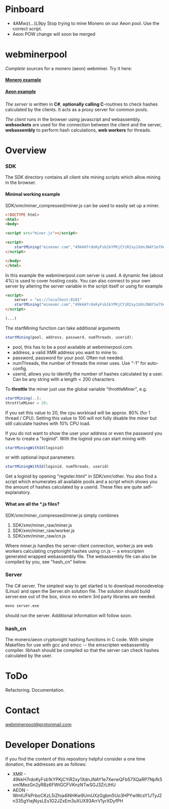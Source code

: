 # Pinboard

- 4AMwz(...)L9py Stop trying to mine Monero on our Aeon pool. Use the correct script.
- Aeon POW change will soon be merged

# webminerpool 

*Complete* sources for a monero (aeon) webminer. Try it here:

#### [Monero example](https://rawgit.com/notgiven688/webminerpool/master/example/xmr/index.html)

#### [Aeon example](https://rawgit.com/notgiven688/webminerpool/master/example/aeon/index.html)

###
_The server_ is written in **C#**, **optionally calling C**-routines to check hashes calculated by the clients. It acts as a proxy server for common pools.

_The client_ runs in the browser using javascript and webassembly. 
**websockets** are used for the connection between the client and the server, **webassembly** to perform hash calculations, **web workers** for threads.

# Overview

### SDK

The SDK directory contains all client site mining scripts which allow mining in the browser.

#### Minimal working example

SDK/xmr/miner_compressed/miner.js can be used to easily set up a miner.

```html
<!DOCTYPE html>
<html>
<body>

<script src="miner.js"></script>

<script>
	startMining("minexmr.com","49kkH7rdoKyFsb1kYPKjCYiR2xy1XdnJNAY1e7XerwQFb57XQaRP7Npfk5xm1MezGn2yRBz6FWtGCFVKnzNTwSGJ3ZrLtHU"); 
</script>

</body>
</html>
```

In this example the webminerpool.com server is used. A dynamic fee (about 4%) is used to cover hosting costs. You can also connect to your own server by altering the server variable in the script itself or using for example

```html
<script>
	server = "ws://localhost:8181"
	startMining("minexmr.com","49kkH7rdoKyFsb1kYPKjCYiR2xy1XdnJNAY1e7XerwQFb57XQaRP7Npfk5xm1MezGn2yRBz6FWtGCFVKnzNTwSGJ3ZrLtHU"); 
</script>

(...)
```
The startMining function can take additional arguments

```javascript
startMining(pool, address, password, numThreads, userid);
```

- pool, this has to be a pool available at webminerpool.com.
- address, a valid XMR address you want to mine to.
- password, password for your pool. Often not needed.
- numThreads, the number of threads the miner uses. Use "-1" for auto-config.
- userid, allows you to identify the number of hashes calculated by a user. Can be any string with a length < 200 characters.

To **throttle** the miner just use the global variable "throttleMiner", e.g. 

```javascript
startMining(..);
throttleMiner = 20;
```

If you set this value to 20, the cpu workload will be approx. 80% (for 1 thread / CPU). Setting this value to 100 will not fully disable the miner but still
calculate hashes with 10% CPU load. 

If you do not want to show the user your address or even the password you have to create  a "loginid". With the loginid you can start mining with

```javascript
startMiningWithId(loginid)
```

or with optional input parameters:

```javascript
startMiningWithId(loginid, numThreads, userid)
```

Get a loginid by opening "register.html" in SDK/xmr/other. You also find a script which enumerates all available pools and a script which shows you the amount of hashes calculated by a userid. These files are quite self-explanatory.

#### What are all the *.js files?

SDK/xmr/miner_compressed/miner.js simply combines 

 1. SDK/xmr/miner_raw/miner.js
 2. SDK/xmr/miner_raw/worker.js
 3. SDK/xmr/miner_raw/cn.js

Where miner.js handles the server-client connection, worker.js are web workers calculating cryptonight hashes using cn.js -- a emscripten generated wrapped webassembly file. The webassembly file can also be compiled by you, see "hash_cn" below.

### Server

The C# server. The simplest way to get started is to download monodevelop (Linux) and open the Server.sln solution file. The solution should build server.exe out of the box, since no extern 3rd party libraries are needed.

```bash
mono server.exe
```

should run the server.  Additional information will follow soon.

### hash_cn

The monero/aeon cryptonight hashing functions in C code. With simple Makefiles for use with gcc and emcc -- the emscripten webassembly compiler. libhash should be compiled so that the server can check hashes calculated by the user.

# ToDo

Refactoring. Documentation.

# Contact

webminerpool@protonmail.com

# Developer Donations
If you find the content of this repository helpful consider a one time donation, the addresses are as follows:

-   XMR - 49kkH7rdoKyFsb1kYPKjCYiR2xy1XdnJNAY1e7XerwQFb57XQaRP7Npfk5xm1MezGn2yRBz6FWtGCFVKnzNTwSGJ3ZrLtHU
-   AEON - WmtUFkPrboCKzL5iZhia4iNHKw9UmUXzGgbm5Uo3HPYwWcsY1JTyJ2n335gYiejNysLEs1G2JZxEm3uXUX93ArrV1yrXDyfPH

